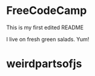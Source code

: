 # FreeCodeCamp

This is my first edited README

I live on fresh green salads. Yum!
# weirdpartsofjs
